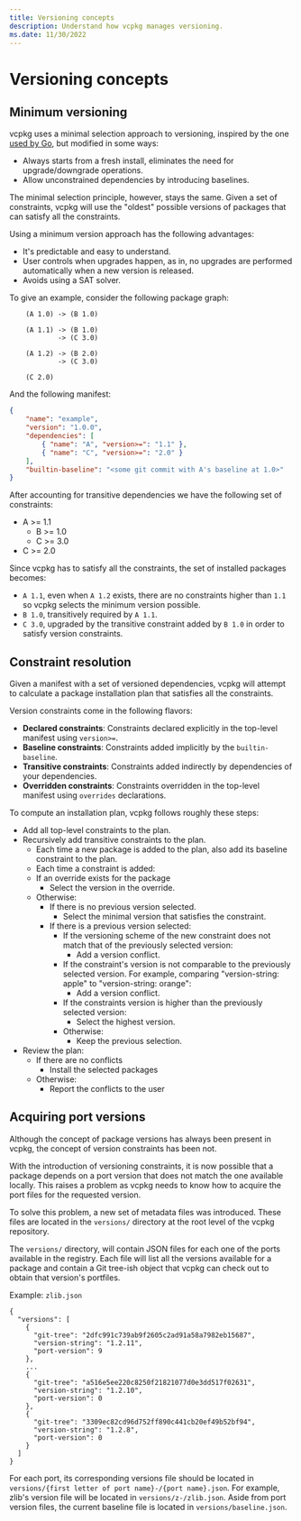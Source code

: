 ```yaml
---
title: Versioning concepts
description: Understand how vcpkg manages versioning.
ms.date: 11/30/2022
---
```

# Versioning concepts

## Minimum versioning

vcpkg uses a minimal selection approach to versioning, inspired by the one [used by Go](https://research.swtch.com/vgo-mvs), but modified in some ways:

- Always starts from a fresh install, eliminates the need for upgrade/downgrade operations.
- Allow unconstrained dependencies by introducing baselines.

The minimal selection principle, however, stays the same. Given a set of constraints, vcpkg will use the "oldest" possible versions of packages that can satisfy all the constraints.

Using a minimum version approach has the following advantages:

- It's predictable and easy to understand.
- User controls when upgrades happen, as in, no upgrades are performed automatically when a new version is released.
- Avoids using a SAT solver.

To give an example, consider the following package graph:

```
    (A 1.0) -> (B 1.0)

    (A 1.1) -> (B 1.0) 
            -> (C 3.0) 

    (A 1.2) -> (B 2.0)
            -> (C 3.0)

    (C 2.0)
```

And the following manifest:

```json
{
    "name": "example",
    "version": "1.0.0",
    "dependencies": [ 
        { "name": "A", "version>=": "1.1" },
        { "name": "C", "version>=": "2.0" }
    ], 
    "builtin-baseline": "<some git commit with A's baseline at 1.0>"
}
```

After accounting for transitive dependencies we have the following set of constraints:

- A >= 1.1
  - B >= 1.0
  - C >= 3.0
- C >= 2.0

Since vcpkg has to satisfy all the constraints, the set of installed packages becomes:

- `A 1.1`, even when `A 1.2` exists, there are no constraints higher than `1.1` so vcpkg selects the minimum version possible.
- `B 1.0`, transitively required by `A 1.1`.
- `C 3.0`, upgraded by the transitive constraint added by `B 1.0` in order to satisfy version constraints.

## Constraint resolution

Given a manifest with a set of versioned dependencies, vcpkg will attempt to calculate a package installation plan that satisfies all the constraints.

Version constraints come in the following flavors:

- **Declared constraints**: Constraints declared explicitly in the top-level manifest using `version>=`.
- **Baseline constraints**: Constraints added implicitly by the `builtin-baseline`.
- **Transitive constraints**: Constraints added indirectly by dependencies of your dependencies.
- **Overridden constraints**: Constraints overridden in the top-level manifest using `overrides` declarations.

To compute an installation plan, vcpkg follows roughly these steps:

- Add all top-level constraints to the plan.
- Recursively add transitive constraints to the plan.
  - Each time a new package is added to the plan, also add its baseline constraint to the plan.
  - Each time a constraint is added:
  - If an override exists for the package
    - Select the version in the override.
  - Otherwise:
    - If there is no previous version selected. 
      - Select the minimal version that satisfies the constraint.
    - If there is a previous version selected:
      - If the versioning scheme of the new constraint does not match that of the previously selected version:
        - Add a version conflict.
      - If the constraint's version is not comparable to the previously selected version. For example, comparing "version-string: apple" to "version-string: orange":
        - Add a version conflict.
      - If the constraints version is higher than the previously selected version:
        - Select the highest version.
      - Otherwise:
        - Keep the previous selection.
- Review the plan:
  - If there are no conflicts
    - Install the selected packages
  - Otherwise:
    - Report the conflicts to the user

## Acquiring port versions

Although the concept of package versions has always been present in vcpkg, the concept of version constraints has been not.

With the introduction of versioning constraints, it is now possible that a package depends on a port version that does not match the one available locally. This raises a problem as vcpkg needs to know how to acquire the port files for the requested version.

To solve this problem, a new set of metadata files was introduced. These files are located in the `versions/` directory at the root level of the vcpkg repository.

The `versions/` directory, will contain JSON files for each one of the ports available in the registry. Each file will list all the versions available for a package and contain a Git tree-ish object that vcpkg can check out to obtain that version's portfiles.

Example: `zlib.json`

```
{
  "versions": [
    {
      "git-tree": "2dfc991c739ab9f2605c2ad91a58a7982eb15687",
      "version-string": "1.2.11",
      "port-version": 9
    },
    ...
    {
      "git-tree": "a516e5ee220c8250f21821077d0e3dd517f02631",
      "version-string": "1.2.10",
      "port-version": 0
    },
    {
      "git-tree": "3309ec82cd96d752ff890c441cb20ef49b52bf94",
      "version-string": "1.2.8",
      "port-version": 0
    }
  ]
}
```

For each port, its corresponding versions file should be located in `versions/{first letter of port name}-/{port name}.json`. For example, zlib's version file will be located in `versions/z-/zlib.json`. Aside from port version files, the current baseline file is located in `versions/baseline.json`.


